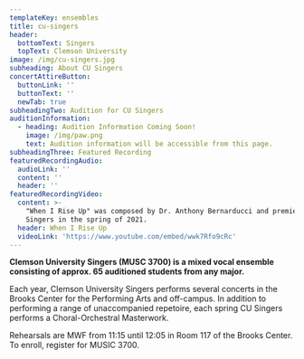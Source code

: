 ```yaml
---
templateKey: ensembles
title: cu-singers
header:
  bottomText: Singers
  topText: Clemson University
image: /img/cu-singers.jpg
subheading: About CU Singers
concertAttireButton:
  buttonLink: ''
  buttonText: ''
  newTab: true
subheadingTwo: Audition for CU Singers
auditionInformation:
  - heading: Audition Information Coming Soon!
    image: /img/paw.png
    text: Audition information will be accessible from this page.
subheadingThree: Featured Recording
featuredRecordingAudio:
  audioLink: ''
  content: ''
  header: ''
featuredRecordingVideo:
  content: >-
    "When I Rise Up" was composed by Dr. Anthony Bernarducci and premiered by CU
    Singers in the spring of 2021.
  header: When I Rise Up
  videoLink: 'https://www.youtube.com/embed/wwk7Rfo9cRc'
---
```

**Clemson University Singers (MUSC 3700) is a mixed vocal ensemble consisting of approx. 65 auditioned students from any major.**

Each year, Clemson University Singers performs several concerts in the Brooks Center for the Performing Arts and off-campus. In addition to performing a range of unaccompanied repetoire, each spring CU Singers performs a Choral-Orchestral Masterwork. 

Rehearsals are MWF from 11:15 until 12:05 in Room 117 of the Brooks Center. To enroll, register for MUSIC 3700.
